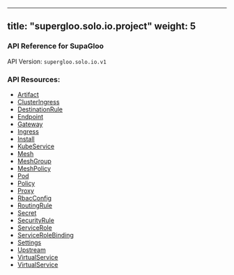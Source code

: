 
---
title: "supergloo.solo.io.project"
weight: 5
---

<!-- Code generated by solo-kit. DO NOT EDIT. -->



### API Reference for SupaGloo

API Version: `supergloo.solo.io.v1`



### API Resources:
- [Artifact](../github.com/solo-io/gloo/projects/gloo/api/v1/artifact.proto.sk#Artifact)
- [ClusterIngress](../github.com/solo-io/gloo/projects/clusteringress/api/v1/cluster_ingress.proto.sk#ClusterIngress)
- [DestinationRule](../github.com/solo-io/supergloo/api/external/istio/networking/v1alpha3/destination_rule.proto.sk#DestinationRule)
- [Endpoint](../github.com/solo-io/gloo/projects/gloo/api/v1/endpoint.proto.sk#Endpoint)
- [Gateway](../github.com/solo-io/gloo/projects/gateway/api/v1/gateway.proto.sk#Gateway)
- [Ingress](../github.com/solo-io/gloo/projects/ingress/api/v1/ingress.proto.sk#Ingress)
- [Install](../github.com/solo-io/supergloo/api/v1/install.proto.sk#Install)
- [KubeService](../github.com/solo-io/gloo/projects/ingress/api/v1/service.proto.sk#KubeService)
- [Mesh](../github.com/solo-io/supergloo/api/v1/mesh.proto.sk#Mesh)
- [MeshGroup](../github.com/solo-io/supergloo/api/v1/mesh.proto.sk#MeshGroup)
- [MeshPolicy](../github.com/solo-io/supergloo/api/external/istio/authorization/v1alpha1/policy.proto.sk#MeshPolicy)
- [Pod](../github.com/solo-io/supergloo/api/external/kubernetes/core/v1/kube_types.proto.sk#Pod)
- [Policy](../github.com/solo-io/supergloo/api/external/istio/authorization/v1alpha1/policy.proto.sk#Policy)
- [Proxy](../github.com/solo-io/gloo/projects/gloo/api/v1/proxy.proto.sk#Proxy)
- [RbacConfig](../github.com/solo-io/supergloo/api/external/istio/rbac/v1alpha1/rbac.proto.sk#RbacConfig)
- [RoutingRule](../github.com/solo-io/supergloo/api/v1/routing.proto.sk#RoutingRule)
- [Secret](../github.com/solo-io/gloo/projects/gloo/api/v1/secret.proto.sk#Secret)
- [SecurityRule](../github.com/solo-io/supergloo/api/v1/security.proto.sk#SecurityRule)
- [ServiceRole](../github.com/solo-io/supergloo/api/external/istio/rbac/v1alpha1/rbac.proto.sk#ServiceRole)
- [ServiceRoleBinding](../github.com/solo-io/supergloo/api/external/istio/rbac/v1alpha1/rbac.proto.sk#ServiceRoleBinding)
- [Settings](../github.com/solo-io/gloo/projects/gloo/api/v1/settings.proto.sk#Settings)
- [Upstream](../github.com/solo-io/gloo/projects/gloo/api/v1/upstream.proto.sk#Upstream)
- [VirtualService](../github.com/solo-io/gloo/projects/gateway/api/v1/virtual_service.proto.sk#VirtualService)
- [VirtualService](../github.com/solo-io/supergloo/api/external/istio/networking/v1alpha3/virtual_service.proto.sk#VirtualService)

<!-- Start of HubSpot Embed Code -->
<script type="text/javascript" id="hs-script-loader" async defer src="//js.hs-scripts.com/5130874.js"></script>
<!-- End of HubSpot Embed Code -->
